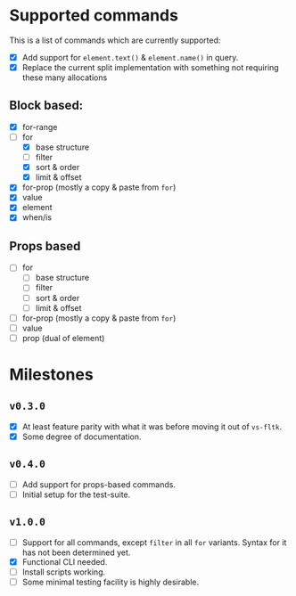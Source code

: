 # Supported commands

This is a list of commands which are currently supported:

- [x] Add support for `element.text()` & `element.name()` in query.
- [x] Replace the current split implementation with something not requiring these many allocations

## Block based:

- [x] for-range
- [ ] for
  - [x] base structure
  - [ ] filter
  - [x] sort & order
  - [x] limit & offset
- [x] for-prop (mostly a copy & paste from `for`)
- [x] value
- [x] element
- [x] when/is

## Props based

- [ ] for
  - [ ] base structure
  - [ ] filter
  - [ ] sort & order
  - [ ] limit & offset
- [ ] for-prop (mostly a copy & paste from `for`)
- [ ] value
- [ ] prop (dual of element)

# Milestones

## `v0.3.0`
- [x] At least feature parity with what it was before moving it out of `vs-fltk`.
- [x] Some degree of documentation.

## `v0.4.0`
- [ ] Add support for props-based commands.
- [ ] Initial setup for the test-suite.

## `v1.0.0`
- [ ] Support for all commands, except `filter` in all `for` variants. Syntax for it has not been determined yet.  
- [x] Functional CLI needed.  
- [ ] Install scripts working.
- [ ] Some minimal testing facility is highly desirable.